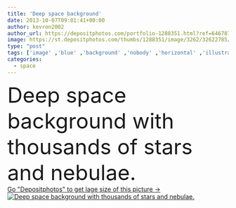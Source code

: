 ```yaml
---
title: 'Deep space background'
date: 2013-10-07T09:01:41+00:00
author: kevron2002
author_url: https://depositphotos.com/portfolio-1288351.html?ref=64678756
image: https://st.depositphotos.com/thumbs/1288351/image/3262/32622785/api_thumb_450.jpg?forcejpeg=true
type: "post"
tags: ['image' ,'blue' ,'background' ,'nobody' ,'horizontal' ,'illustration' ,'space' ,'shiny' ,'sky' ,'bright' ,'illuminated' ,'art' ,'field' ,'abstract' ,'light' ,'dark' ,'star' ,'fantasy' ,'purple' ,'night' ,'shining' ,'clear' ,'with' ,'darkness' ,'glowing' ,'way' ,'science' ,'stars' ,'deep' ,'astronomy' ,'galaxy' ,'universe' ,'infinity' ,'constellation' ,'cosmos' ,'nebula' ,'of' ,'and' ,'milky' ,'beaming' ,'thousands' ]
categories: 
  - space
---
```

<div aling="center">
            <font size="60"> Deep space background with thousands of stars and nebulae.</font>   
</div>
<div>
    <a href='https://st.depositphotos.com/thumbs/1288351/image/3262/32622785/api_thumb_450.jpg?forcejpeg=true?ref=64678756' target=_blank > Go "Depositphotos" to get lage size of this picture ->
        <img href='https://st.depositphotos.com/thumbs/1288351/image/3262/32622785/api_thumb_450.jpg?forcejpeg=true?ref=64678756' src='https://st.depositphotos.com/1288351/3262/i/950/depositphotos_32622785-stock-photo-deep-space-background.jpg?forcejpeg=true' alt='Deep space background with thousands of stars and nebulae.' >
    </a>
</div>

